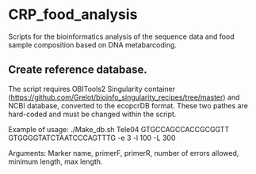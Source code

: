 # CRP_food_analysis
Scripts for the bioinformatics analysis of the sequence data and food sample composition based on DNA metabarcoding.

## Create reference database.
The script requires OBITools2 Singularity container (https://github.com/Grelot/bioinfo_singularity_recipes/tree/master) and NCBI database, converted to the ecopcrDB format. These two pathes are hard-coded and must be changed within the script.

Example of usage:
 ./Make_db.sh Tele04 GTGCCAGCCACCGCGGTT GTGGGGTATCTAATCCCAGTTTG -e 3 -l 100 -L 300
 
 Arguments: Marker name, primerF, primerR, number of errors allowed, minimum length, max length.
 
